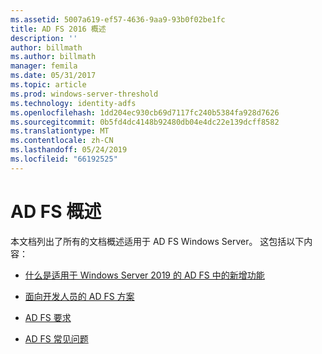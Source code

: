 ```yaml
---
ms.assetid: 5007a619-ef57-4636-9aa9-93b0f02be1fc
title: AD FS 2016 概述
description: ''
author: billmath
ms.author: billmath
manager: femila
ms.date: 05/31/2017
ms.topic: article
ms.prod: windows-server-threshold
ms.technology: identity-adfs
ms.openlocfilehash: 1dd204ec930cb69d7117fc240b5384fa928d7626
ms.sourcegitcommit: 0b5fd4dc4148b92480db04e4dc22e139dcff8582
ms.translationtype: MT
ms.contentlocale: zh-CN
ms.lasthandoff: 05/24/2019
ms.locfileid: "66192525"
---
```

# <a name="ad-fs-overview"></a>AD FS 概述



本文档列出了所有的文档概述适用于 AD FS Windows Server。 这包括以下内容：
  
  
  
* [什么是适用于 Windows Server 2019 的 AD FS 中的新增功能](../ad-fs/overview/whats-new-active-directory-federation-services-windows-server.md)  
  
* [面向开发人员的 AD FS 方案](../ad-fs/overview/AD-FS-Scenarios-for-Developers.md) 

* [AD FS 要求](../ad-fs/overview/AD-FS-2016-Requirements.md)

* [AD FS 常见问题](../ad-fs/overview/AD-FS-FAQ.md)

  
  

